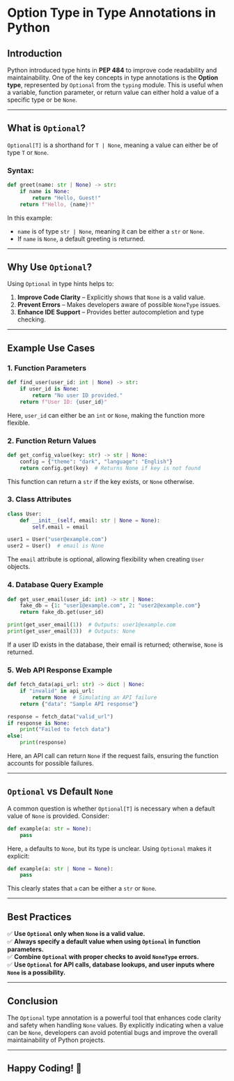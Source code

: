 # Option Type in Type Annotations in Python

## Introduction
Python introduced type hints in **PEP 484** to improve code readability and maintainability. One of the key concepts in type annotations is the **Option type**, represented by `Optional` from the `typing` module. This is useful when a variable, function parameter, or return value can either hold a value of a specific type or be `None`.

---

## What is `Optional`?
`Optional[T]` is a shorthand for `T | None`, meaning a value can either be of type `T` or `None`.

### Syntax:
```python
def greet(name: str | None) -> str:
    if name is None:
        return "Hello, Guest!"
    return f"Hello, {name}!"
```

In this example:
- `name` is of type `str | None`, meaning it can be either a `str` or `None`.
- If `name` is `None`, a default greeting is returned.

---

## Why Use `Optional`?
Using `Optional` in type hints helps to:
1. **Improve Code Clarity** – Explicitly shows that `None` is a valid value.
2. **Prevent Errors** – Makes developers aware of possible `NoneType` issues.
3. **Enhance IDE Support** – Provides better autocompletion and type checking.

---

## Example Use Cases
### 1. Function Parameters
```python
def find_user(user_id: int | None) -> str:
    if user_id is None:
        return "No user ID provided."
    return f"User ID: {user_id}"
```
Here, `user_id` can either be an `int` or `None`, making the function more flexible.

### 2. Function Return Values
```python
def get_config_value(key: str) -> str | None:
    config = {"theme": "dark", "language": "English"}
    return config.get(key)  # Returns None if key is not found
```
This function can return a `str` if the key exists, or `None` otherwise.

### 3. Class Attributes
```python
class User:
    def __init__(self, email: str | None = None):
        self.email = email

user1 = User("user@example.com")
user2 = User()  # email is None
```
The `email` attribute is optional, allowing flexibility when creating `User` objects.

### 4. Database Query Example
```python
def get_user_email(user_id: int) -> str | None:
    fake_db = {1: "user1@example.com", 2: "user2@example.com"}
    return fake_db.get(user_id)

print(get_user_email(1))  # Outputs: user1@example.com
print(get_user_email(3))  # Outputs: None
```
If a user ID exists in the database, their email is returned; otherwise, `None` is returned.

### 5. Web API Response Example
```python
def fetch_data(api_url: str) -> dict | None:
    if "invalid" in api_url:
        return None  # Simulating an API failure
    return {"data": "Sample API response"}

response = fetch_data("valid_url")
if response is None:
    print("Failed to fetch data")
else:
    print(response)
```
Here, an API call can return `None` if the request fails, ensuring the function accounts for possible failures.

---

## `Optional` vs Default `None`
A common question is whether `Optional[T]` is necessary when a default value of `None` is provided. Consider:
```python
def example(a: str = None):
    pass
```
Here, `a` defaults to `None`, but its type is unclear. Using `Optional` makes it explicit:
```python
def example(a: str | None = None):
    pass
```
This clearly states that `a` can be either a `str` or `None`.

---

## Best Practices
✅ **Use `Optional` only when `None` is a valid value.**  
✅ **Always specify a default value when using `Optional` in function parameters.**  
✅ **Combine `Optional` with proper checks to avoid `NoneType` errors.**  
✅ **Use `Optional` for API calls, database lookups, and user inputs where `None` is a possibility.**  

---

## Conclusion
The `Optional` type annotation is a powerful tool that enhances code clarity and safety when handling `None` values. By explicitly indicating when a value can be `None`, developers can avoid potential bugs and improve the overall maintainability of Python projects.

---

Happy Coding! 🚀
---
